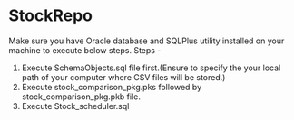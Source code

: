 # StockRepo
Make sure you have Oracle database and SQLPlus utility installed on your machine to execute below steps.
Steps - 
1) Execute SchemaObjects.sql file first.(Ensure to specify the your local path of your computer where CSV files will be stored.)
2) Execute stock_comparison_pkg.pks followed by stock_comparison_pkg.pkb file.
3) Execute Stock_scheduler.sql
